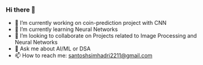 ### Hi there 👋
- 🔭 I’m currently working on coin-prediction project with CNN
- 🌱 I’m currently learning Neural Networks
- 👯 I’m looking to collaborate on Projects related to Image Processing and Neural Networks
- 💬 Ask me about AI/ML or DSA
- 📫 How to reach me: santoshsimhadri2211@gmail.com

<!--
**SimhadriSantosh/SimhadriSantosh** is a ✨ _special_ ✨ repository because its `README.md` (this file) appears on your GitHub profile.

Here are some ideas to get you started:

- 🔭 I’m currently working on ...
- 🌱 I’m currently learning ...
- 👯 I’m looking to collaborate on ...
- 🤔 I’m looking for help with ...
- 💬 Ask me about ...
- 📫 How to reach me: ...
- 😄 Pronouns: ...
- ⚡ Fun fact: ...
-->
